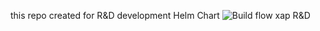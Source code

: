 this repo created for R&D development Helm Chart
![Build flow xap R&D](![infra](https://github.com/Gigaspaces/Infrastructure/blob/main/infrustructure%20draw.drawio.png))
